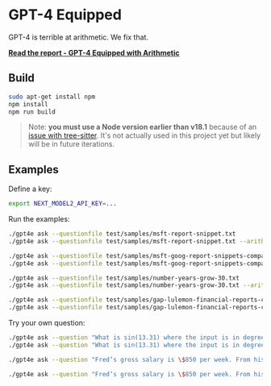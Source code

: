 # GPT-4 Equipped

GPT-4 is terrible at arithmetic. We fix that.

[**Read the report - GPT-4 Equipped with Arithmetic**](docs/report.md#equipping-gpt-4-with-arithmetic)

## Build

```sh
sudo apt-get install npm
npm install
npm run build
```

> Note: **you must use a Node version earlier than v18.1** because of an [issue with tree-sitter](https://github.com/github/copilot/issues/1982). It's not actually used in this project yet but likely will be in future iterations.

## Examples

Define a key:

```bash
export NEXT_MODEL2_API_KEY=...
```

Run the examples:

```bash
./gpt4e ask --questionfile test/samples/msft-report-snippet.txt
./gpt4e ask --questionfile test/samples/msft-report-snippet.txt --arith

./gpt4e ask --questionfile test/samples/msft-goog-report-snippets-compared.txt
./gpt4e ask --questionfile test/samples/msft-goog-report-snippets-compared.txt --arith

./gpt4e ask --questionfile test/samples/number-years-grow-30.txt
./gpt4e ask --questionfile test/samples/number-years-grow-30.txt --arith

./gpt4e ask --questionfile test/samples/gap-lulemon-financial-reports-compared.txt
./gpt4e ask --questionfile test/samples/gap-lulemon-financial-reports-compared.txt --arith
```

Try your own question:

```bash
./gpt4e ask --question "What is sin(13.31) where the input is in degrees?"
./gpt4e ask --question "What is sin(13.31) where the input is in degrees?" --arith
```

```bash
./gpt4e ask --question "Fred’s gross salary is \$850 per week. From his salary, 11% is removed for federal deductions; 5.5% for state deductions; and 6.2% for the company’s pension plan. If each of these deductions is taken as a percent of Fred’s gross salary, what is his net salary for a fourweek period?"

./gpt4e ask --question "Fred’s gross salary is \$850 per week. From his salary, 11% is removed for federal deductions; 5.5% for state deductions; and 6.2% for the company’s pension plan. If each of these deductions is taken as a percent of Fred’s gross salary, what is his net salary for a fourweek period?" --arith
```
